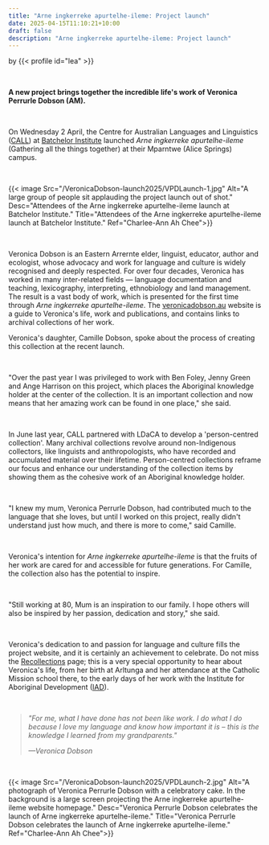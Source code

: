 ```yaml
---
title: "Arne ingkerreke apurtelhe-ileme: Project launch"
date: 2025-04-15T11:10:21+10:00
draft: false
description: "Arne ingkerreke apurtelhe-ileme: Project launch"
---
```


by {{< profile id="lea" >}}

<br>

**A new project brings together the incredible life's work of Veronica Perrurle Dobson (AM).**

<br>

On Wednesday 2 April, the Centre for Australian Languages and Linguistics ([CALL](https://callcollection.batchelor.edu.au/)) at [Batchelor Institute](https://www.batchelor.edu.au/) launched *Arne ingkerreke apurtelhe-ileme* (Gathering all the things together) at their Mparntwe (Alice Springs) campus. 

<br>

{{< image Src="/VeronicaDobson-launch2025/VPDLaunch-1.jpg" Alt="A large group of people sit applauding the project launch out of shot." Desc="Attendees of the Arne ingkerreke apurtelhe-ileme launch at Batchelor Institute." Title="Attendees of the Arne ingkerreke apurtelhe-ileme launch at Batchelor Institute." Ref="Charlee-Ann Ah Chee">}}

<br>

Veronica Dobson is an Eastern Arrernte elder, linguist, educator, author and ecologist, whose advocacy and work for language and culture is widely recognised and deeply respected. For over four decades, Veronica has worked in many inter-related fields — language documentation and teaching, lexicography, interpreting, ethnobiology and land management. The result is a vast body of work, which is presented for the first time through *Arne ingkerreke apurtelhe-ileme*. The [veronicadobson.au](https://veronicadobson.au) website is a guide to Veronica's life, work and publications, and contains links to archival collections of her work.

Veronica's daughter, Camille Dobson, spoke about the process of creating this collection at the recent launch. 

<br>

"Over the past year I was privileged to work with Ben Foley, Jenny Green and Ange Harrison on this project, which places the Aboriginal knowledge holder at the center of the collection. It is an important collection and now means that her amazing work can be found in one place," she said.

<br>

In June last year, CALL partnered with LDaCA to develop a 'person-centred collection'. Many archival collections revolve around non-Indigenous collectors, like linguists and anthropologists, who have recorded and accumulated material over their lifetime. Person-centred collections reframe our focus and enhance our understanding of the collection items by showing them as the cohesive work of an Aboriginal knowledge holder.

<br>

"I knew my mum, Veronica Perrurle Dobson, had contributed much to the language that she loves, but until I worked on this project, really didn't understand just how much, and there is more to come," said Camille.

<br>

Veronica's intention for *Arne ingkerreke apurtelhe-ileme* is that the fruits of her work are cared for and accessible for future generations. For Camille, the collection also has the potential to inspire. 

<br>

"Still working at 80, Mum is an inspiration to our family. I hope others will also be inspired by her passion, dedication and story," she said.

<br>

Veronica's dedication to and passion for language and culture fills the project website, and it is certainly an achievement to celebrate. Do not miss the [Recollections](https://www.veronicadobson.au/recollections) page; this is a very special opportunity to hear about Veronica's life, from her birth at Arltunga and her attendance at the Catholic Mission school there, to the early days of her work with the Institute for Aboriginal Development ([IAD](https://iad.edu.au/)).

<br>

>*"For me, what I have done has not been like work. I do what I do because I love my language and know how important it is – this is the knowledge I learned from my grandparents."*
>
>*—Veronica Dobson*

<br>

{{< image Src="/VeronicaDobson-launch2025/VPDLaunch-2.jpg" Alt="A photograph of Veronica Perrurle Dobson with a celebratory cake. In the background is a large screen projecting the Arne ingkerreke apurtelhe-ileme website homepage." Desc="Veronica Perrurle Dobson celebrates the launch of Arne ingkerreke apurtelhe-ileme." Title="Veronica Perrurle Dobson celebrates the launch of Arne ingkerreke apurtelhe-ileme." Ref="Charlee-Ann Ah Chee">}}

<br>
